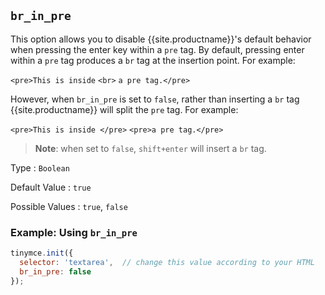 ## `br_in_pre`

This option allows you to disable {{site.productname}}'s default behavior when pressing the enter key within a `pre` tag. By default, pressing enter within a `pre` tag produces a `br` tag at the insertion point. For example:

`<pre>This is inside` `<br>` `a pre tag.</pre>`

However, when `br_in_pre` is set to `false`, rather than inserting a `br` tag {{site.productname}} will split the `pre` tag. For example:

`<pre>This is inside </pre>`
`<pre>a pre tag.</pre>`

> **Note**: when set to `false`, `shift+enter` will insert a `br` tag.

Type
: `Boolean`

Default Value
: `true`

Possible Values
: `true`, `false`

### Example: Using `br_in_pre`

```js
tinymce.init({
  selector: 'textarea',  // change this value according to your HTML
  br_in_pre: false
});
```
